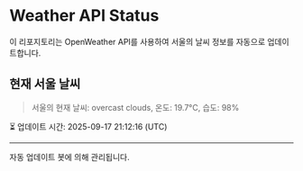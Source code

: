 
# Weather API Status

이 리포지토리는 OpenWeather API를 사용하여 서울의 날씨 정보를 자동으로 업데이트합니다.

## 현재 서울 날씨
> 서울의 현재 날씨: overcast clouds, 온도: 19.7°C, 습도: 98%

⏳ 업데이트 시간: 2025-09-17 21:12:16 (UTC)

---
자동 업데이트 봇에 의해 관리됩니다.

